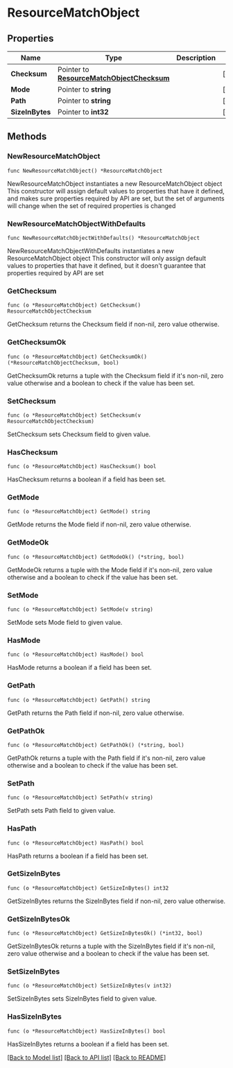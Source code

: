 # ResourceMatchObject

## Properties

Name | Type | Description | Notes
------------ | ------------- | ------------- | -------------
**Checksum** | Pointer to [**ResourceMatchObjectChecksum**](ResourceMatchObjectChecksum.md) |  | [optional] 
**Mode** | Pointer to **string** |  | [optional] 
**Path** | Pointer to **string** |  | [optional] 
**SizeInBytes** | Pointer to **int32** |  | [optional] 

## Methods

### NewResourceMatchObject

`func NewResourceMatchObject() *ResourceMatchObject`

NewResourceMatchObject instantiates a new ResourceMatchObject object
This constructor will assign default values to properties that have it defined,
and makes sure properties required by API are set, but the set of arguments
will change when the set of required properties is changed

### NewResourceMatchObjectWithDefaults

`func NewResourceMatchObjectWithDefaults() *ResourceMatchObject`

NewResourceMatchObjectWithDefaults instantiates a new ResourceMatchObject object
This constructor will only assign default values to properties that have it defined,
but it doesn't guarantee that properties required by API are set

### GetChecksum

`func (o *ResourceMatchObject) GetChecksum() ResourceMatchObjectChecksum`

GetChecksum returns the Checksum field if non-nil, zero value otherwise.

### GetChecksumOk

`func (o *ResourceMatchObject) GetChecksumOk() (*ResourceMatchObjectChecksum, bool)`

GetChecksumOk returns a tuple with the Checksum field if it's non-nil, zero value otherwise
and a boolean to check if the value has been set.

### SetChecksum

`func (o *ResourceMatchObject) SetChecksum(v ResourceMatchObjectChecksum)`

SetChecksum sets Checksum field to given value.

### HasChecksum

`func (o *ResourceMatchObject) HasChecksum() bool`

HasChecksum returns a boolean if a field has been set.

### GetMode

`func (o *ResourceMatchObject) GetMode() string`

GetMode returns the Mode field if non-nil, zero value otherwise.

### GetModeOk

`func (o *ResourceMatchObject) GetModeOk() (*string, bool)`

GetModeOk returns a tuple with the Mode field if it's non-nil, zero value otherwise
and a boolean to check if the value has been set.

### SetMode

`func (o *ResourceMatchObject) SetMode(v string)`

SetMode sets Mode field to given value.

### HasMode

`func (o *ResourceMatchObject) HasMode() bool`

HasMode returns a boolean if a field has been set.

### GetPath

`func (o *ResourceMatchObject) GetPath() string`

GetPath returns the Path field if non-nil, zero value otherwise.

### GetPathOk

`func (o *ResourceMatchObject) GetPathOk() (*string, bool)`

GetPathOk returns a tuple with the Path field if it's non-nil, zero value otherwise
and a boolean to check if the value has been set.

### SetPath

`func (o *ResourceMatchObject) SetPath(v string)`

SetPath sets Path field to given value.

### HasPath

`func (o *ResourceMatchObject) HasPath() bool`

HasPath returns a boolean if a field has been set.

### GetSizeInBytes

`func (o *ResourceMatchObject) GetSizeInBytes() int32`

GetSizeInBytes returns the SizeInBytes field if non-nil, zero value otherwise.

### GetSizeInBytesOk

`func (o *ResourceMatchObject) GetSizeInBytesOk() (*int32, bool)`

GetSizeInBytesOk returns a tuple with the SizeInBytes field if it's non-nil, zero value otherwise
and a boolean to check if the value has been set.

### SetSizeInBytes

`func (o *ResourceMatchObject) SetSizeInBytes(v int32)`

SetSizeInBytes sets SizeInBytes field to given value.

### HasSizeInBytes

`func (o *ResourceMatchObject) HasSizeInBytes() bool`

HasSizeInBytes returns a boolean if a field has been set.


[[Back to Model list]](../README.md#documentation-for-models) [[Back to API list]](../README.md#documentation-for-api-endpoints) [[Back to README]](../README.md)


